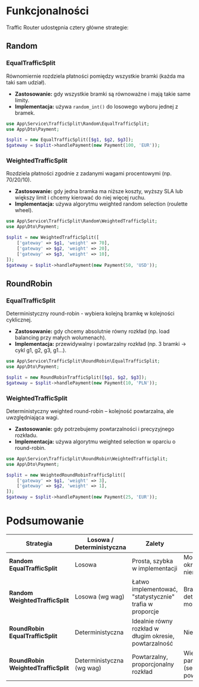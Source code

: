 # Funkcjonalności

Traffic Router udostępnia cztery główne strategie:

## Random

### EqualTrafficSplit
Równomiernie rozdziela płatności pomiędzy wszystkie bramki (każda ma taki sam udział).

- **Zastosowanie:** gdy wszystkie bramki są równoważne i mają takie same limity.
- **Implementacja:** używa `random_int()` do losowego wyboru jednej z bramek.

```php
use App\Service\TrafficSplit\Random\EqualTrafficSplit;
use App\Dto\Payment;

$split = new EqualTrafficSplit([$g1, $g2, $g3]);
$gateway = $split->handlePayment(new Payment(100, 'EUR'));
```

### WeightedTrafficSplit
Rozdziela płatności zgodnie z zadanymi wagami procentowymi (np. 70/20/10).

- **Zastosowanie:** gdy jedna bramka ma niższe koszty, wyższy SLA lub większy limit i chcemy kierować do niej więcej ruchu.
- **Implementacja:** używa algorytmu weighted random selection (roulette wheel).

```php
use App\Service\TrafficSplit\Random\WeightedTrafficSplit;
use App\Dto\Payment;

$split = new WeightedTrafficSplit([
    ['gateway' => $g1, 'weight' => 70],
    ['gateway' => $g2, 'weight' => 20],
    ['gateway' => $g3, 'weight' => 10],
]);
$gateway = $split->handlePayment(new Payment(50, 'USD'));
```

## RoundRobin

### EqualTrafficSplit
Deterministyczny round-robin - wybiera kolejną bramkę w kolejności cyklicznej.

- **Zastosowanie:** gdy chcemy absolutnie równy rozkład (np. load balancing przy małych wolumenach).
- **Implementacja:** przewidywalny i powtarzalny rozkład (np. 3 bramki → cykl g1, g2, g3, g1…).

```php
use App\Service\TrafficSplit\RoundRobin\EqualTrafficSplit;
use App\Dto\Payment;

$split = new RoundRobinTrafficSplit([$g1, $g2, $g3]);
$gateway = $split->handlePayment(new Payment(10, 'PLN'));
```

### WeightedTrafficSplit
Deterministyczny weighted round-robin – kolejność powtarzalna, ale uwzględniająca wagi.

- **Zastosowanie:** gdy potrzebujemy powtarzalności i precyzyjnego rozkładu.
- **Implementacja:** używa algorytmu weighted selection w oparciu o round-robin.

```php
use App\Service\TrafficSplit\RoundRobin\WeightedTrafficSplit;
use App\Dto\Payment;

$split = new WeightedRoundRobinTrafficSplit([
    ['gateway' => $g1, 'weight' => 3],
    ['gateway' => $g2, 'weight' => 1],
]);
$gateway = $split->handlePayment(new Payment(25, 'EUR'));
```

# Podsumowanie

| Strategia                           | Losowa / Deterministyczna | Zalety                                                  | Wady                                                          |
|-------------------------------------| ------------------------- | ------------------------------------------------------- | ------------------------------------------------------------- |
| **Random EqualTrafficSplit**        | Losowa                    | Prosta, szybka w implementacji                          | Może w krótkim okresie dać nierówny rozkład                   |
| **Random WeightedTrafficSplit**     | Losowa (wg wag)           | Łatwo implementować, "statystycznie" trafia w proporcje | Brak deterministyczności, możliwe odchylenia                  |
| **RoundRobin EqualTrafficSplit**    | Deterministyczna          | Idealnie równy rozkład w długim okresie, powtarzalność  | Nie obsługuje wag                                             |
| **RoundRobin WeightedTrafficSplit** | Deterministyczna (wg wag) | Powtarzalny, proporcjonalny rozkład                     | Większa pamięciożerność (sekwencja zawiera powtórzone bramki) |
